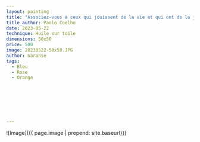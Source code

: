 ```yaml
---
layout: painting
title: "Associez-vous à ceux qui jouissent de la vie et qui ont de la joie dans les yeux." 
title_author: Paolo Coelho   
date: 2023-05-22
technique: Huile sur toile
dimensions: 50x50
price: 500
image: 20230522-50x50.JPG
author: Garanse
tags:
  - Bleu
  - Rose
  - Orange
  
  
  
 
  
  
  
---
```

![Image]({{ page.image | prepend: site.baseurl}})

